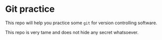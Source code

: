 # Git practice

This repo will help you practice some `git` for version controlling software.

This repo is very tame and does not hide any secret whatsoever.
